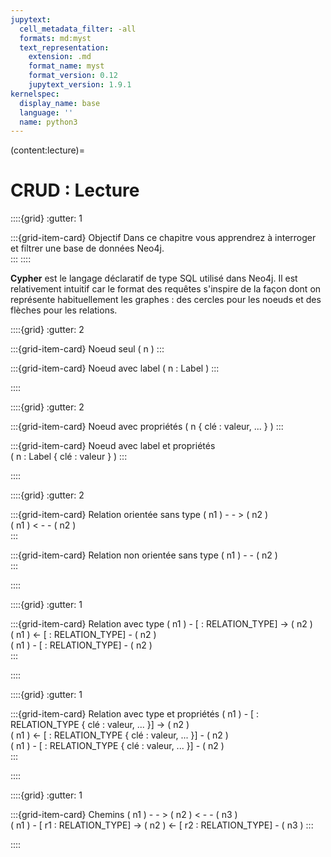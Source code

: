 ```yaml
---
jupytext:
  cell_metadata_filter: -all
  formats: md:myst
  text_representation:
    extension: .md
    format_name: myst
    format_version: 0.12
    jupytext_version: 1.9.1
kernelspec:
  display_name: base
  language: ''
  name: python3
---
```


(content:lecture)=
# C**R**UD : Lecture

::::{grid}
:gutter: 1

:::{grid-item-card} Objectif
Dans ce chapitre vous apprendrez à interroger et filtrer une base de données Neo4j.  
:::
::::

**Cypher** est le langage déclaratif de type SQL utilisé dans Neo4j. 
Il est relativement intuitif car le format des requêtes s'inspire de la façon dont on représente habituellement les graphes : des cercles pour les noeuds et des flèches pour les relations.   

::::{grid}
:gutter: 2

:::{grid-item-card} Noeud seul 
( n )
:::

:::{grid-item-card} Noeud avec label
( n : Label ) 
:::

::::

::::{grid}
:gutter: 2

:::{grid-item-card} Noeud avec propriétés
( n { clé : valeur, ... } )
:::

:::{grid-item-card} Noeud avec label et propriétés   
( n : Label { clé : valeur } )
:::

::::

::::{grid}
:gutter: 2

:::{grid-item-card} Relation orientée sans type
( n1 ) - - > ( n2 )   
( n1 ) < - - ( n2 )   
:::

:::{grid-item-card} Relation non orientée sans type
( n1 ) - - ( n2 )    
:::

::::

::::{grid}
:gutter: 1

:::{grid-item-card} Relation avec type
( n1 ) - [ : RELATION_TYPE] -> ( n2 )   
( n1 ) <- [ : RELATION_TYPE] - ( n2 )  
( n1 ) - [ : RELATION_TYPE] - ( n2 )    
:::

::::

::::{grid}
:gutter: 1

:::{grid-item-card} Relation avec type et propriétés
( n1 ) - [ : RELATION_TYPE { clé : valeur, ... }] -> ( n2 )   
( n1 ) <- [ : RELATION_TYPE { clé : valeur, ... }] - ( n2 )  
( n1 ) - [ : RELATION_TYPE { clé : valeur, ... }] - ( n2 )    
:::

::::

::::{grid}
:gutter: 1

:::{grid-item-card} Chemins
( n1 ) - - > ( n2 ) < - - ( n3 )     
( n1 ) - [ r1 : RELATION_TYPE] -> ( n2 ) <- [ r2 : RELATION_TYPE] - ( n3 )
:::

::::

